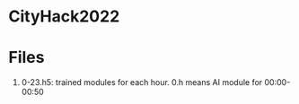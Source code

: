 # CityHack2022

# Files
1. 0-23.h5: trained modules for each hour. 0.h means AI module for 00:00-00:50
